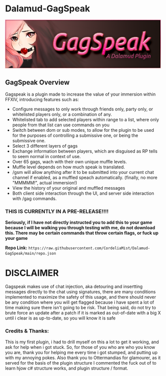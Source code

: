 # Dalamud-GagSpeak 
![Banner Image](images/GagSpeakBannerAlt.png)
## GagSpeak Overview
Gagspeak is a plugin made to increase the value of your immersion within FFXIV, introducing features such as:
- Configure messages to only work through friends only, party only, or whitelisted players only, or a combination of any.
- Whitelisted tab to add selected players within range to a list, where only people from that list can use commands on you
- Switch between dom or sub modes, to allow for the plugin to be used for the purposes of controlling a submissive one, or being the submissive one.
- Select 3 different layers of gags
- Exchange information between players, which are disguised as RP tells to seem normal in context of use.
- Over 65 gags, wach with their own unique muffle levels.
- Muffle level depends on how much speak is translated.
- /gsm will allow anything after it to be submitted into your current chat channel if enabled, as a muffled speach automatically. (finally, no more "MMMMM!", actual immersion!)
- View the history of your original and muffled messages
- Both client side interaction through the UI, and server side interaction with /gag commands.

### THIS IS CURRENTLY IN A PRE-RELEASE!!!!
**Seriously, if I have not directly instructed you to add this to your game because I will be walking you through testing with me, do not download this. There may be certain commands that throw certain flags, or fuck up your game**

**Repo Link:** `https://raw.githubusercontent.com/CordeliaMist/Dalamud-GagSpeak/main/repo.json`

# DISCLAIMER
Gagspeak makes use of chat injection, aka detouring and insertting messages directly to the chat using signatures, there are many conditions implemented to maximize the safety of this usage, and there should never be any condition where you will get flagged because i have spent a lot of time making sure there isn't going to be risk. That being said, do not try to brute force an update after a patch if it is marked as out-of-date with a big X until i clear is as up-to-date, so you will know it is safe

### Credits & Thanks:
This is my first plugin, i had to drill myself on this a lot to get it working, and ask for help when i got stuck. So, for those of you who are who you know you are, thank you for helping me every time i got stumped, and putting up with my annoying pokes. Also thank you to Ottermandias for glamourer, as it served for the basis of the plugin structure I commented the fuck out of to learn hjow c# structure works, and plugin structure / format.
